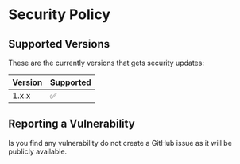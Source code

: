 # Security Policy

## Supported Versions
These are the currently versions that gets security updates:

| Version | Supported          |
| ------- | ------------------ |
| 1.x.x   | :white_check_mark: |

## Reporting a Vulnerability
Is you find any vulnerability do not create a GitHub issue as it will be publicly available.
